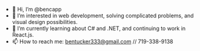 - 👋 Hi, I’m @bencapp
- 👀 I’m interested in web development, solving complicated problems, and visual design possibilities. 
- 🌱 I’m currently learning about C# and .NET, and continuing to work in React.js.
- 📫 How to reach me: bentucker333@gmail.com // 719-338-9138

<!---
bencapp/bencapp is a ✨ special ✨ repository because its `README.md` (this file) appears on your GitHub profile.
You can click the Preview link to take a look at your changes.
--->
